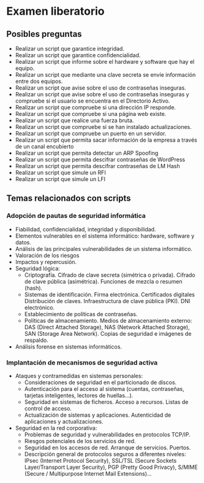# Examen liberatorio

## Posibles preguntas
- Realizar un script que garantice integridad.
- Realizar un script que garantice confidencialidad.
- Realizar un script que informe sobre el hardware y software que hay el equipo.
- Realizar un script que mediante una clave secreta se envíe información entre dos equipos.
- Realizar un script que avise sobre el uso de contraseñas inseguras.
- Realizar un script que avise sobre el uso de contraseñas inseguras y compruebe si el usuario se encuentra en el Directorio Activo.
- Realizar un script que compruebe si una dirección IP responde.
- Realizar un script que compruebe si una página web existe.
- Realizar un script que realice una fuerza bruta.
- Realizar un script que compruebe si se han instalado actualizaciones.
- Realizar un script que compruebe un puerto en un servidor.
- Realizar un script que permita sacar información de la empresa a través de un canal encubierto
- Realizar un script que permita detectar un ARP Spoofing
- Realizar un script que permita descifrar contraseñas de WordPress
- Realizar un script que permita descifrar contraseñas de LM Hash
- Realizar un script que simule un RFI
- Realizar un script que simule un LFI

## Temas relacionados con scripts
### Adopción de pautas de seguridad informática
- Fiabilidad, confidencialidad, integridad y disponibilidad. 
- Elementos vulnerables en el sistema informático: hardware, software y datos.
- Análisis de las principales vulnerabilidades de un sistema informático.
- Valoración de los riesgos
- Impactos y repercusión.
- Seguridad lógica:
  - Criptografía. Cifrado de clave secreta (simétrica o privada). Cifrado de clave pública (asimétrica). Funciones de mezcla o resumen (hash).
  - Sistemas de identificación. Firma electrónica. Certificados digitales Distribución de claves. Infraestructura de clave pública (PKI). DNI electrónico.
  - Establecimiento de políticas de contraseñas.
  - Políticas de almacenamiento. Medios de almacenamiento externo: DAS (Direct Attached Storage), NAS (Network Attached Storage), SAN (Storage Area Network). Copias de seguridad e imágenes de respaldo.
- Análisis forense en sistemas informáticos.

### Implantación de mecanismos de seguridad activa
- Ataques y contramedidas en sistemas personales:
  - Consideraciones de seguridad en el particionado de discos.
  - Autenticación para el acceso al sistema (cuentas, contraseñas, tarjetas inteligentes, lectores de huellas…). 
  - Seguridad en sistemas de ficheros. Acceso a recursos. Listas de control de acceso.
  - Actualización de sistemas y aplicaciones. Autenticidad de aplicaciones y actualizaciones.
- Seguridad en la red corporativa:
  - Problemas de seguridad y vulnerabilidades en protocolos TCP/IP.
  - Riesgos potenciales de los servicios de red.
  - Seguridad en los accesos de red. Arranque de servicios. Puertos.
  - Descripción general de protocolos seguros a diferentes niveles: IPsec (Internet Protocol Security), SSL/TSL (Secure Sockets Layer/Transport Layer Security), PGP (Pretty Good Privacy), S/MIME (Secure / Multipurpose Internet Mail Extensions)...
